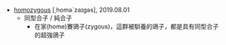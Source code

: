 - [homozygous](https://tw.dictionary.search.yahoo.com/search?p=homozygous) [͵homəˋzaɪgəs], 2019.08.01
  - 同型合子 / 純合子
    - 在家(home)賽鴿子(zygous)，這群被馴養的鴿子，都是具有同型合子的超強鴿子
